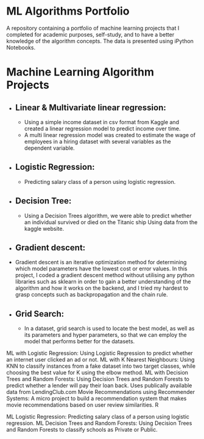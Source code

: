 # ML Algorithms Portfolio

A repository containing a portfolio of machine learning projects that I completed for academic purposes, self-study, and to have a better knowledge of the algorithm concepts. The data is presented using iPython Notebooks.

# Machine Learning Algorithm Projects

* ## Linear & Multivariate linear regression:
   * Using a simple income dataset in csv format from Kaggle and created a linear regression model to predict income over time. 
   * A multi linear regression model was created to estimate the wage of employees in a hiring dataset with several variables as the dependent variable.


 * ## Logistic Regression: 
     * Predicting salary class of a person using logistic regression.
     
     
* ## Decision Tree:
   * Using a Decision Trees algorithm, we were able to predict whether an individual survived or died on the Titanic ship Using data from the kaggle website.

* ## Gradient descent:
* Gradient descent is an iterative optimization method for determining which model parameters have the lowest cost or error values. In this project, I coded a gradient descent method without utilising any python libraries such as sklearn in order to gain a better understanding of the algorithm and how it works on the backend, and I tried my hardest to grasp concepts such as backpropagation and the chain rule.


* ## Grid Search:
  * In a dataset, grid search is used to locate the best model, as well as its parameters and hyper parameters, so that we can employ the model that performs better for the datasets.



 
 ML with Logistic Regression: Using Logistic Regression to predict whether an internet user clicked an ad or not.
ML with K Nearest Neighbours: Using KNN to classify instances from a fake dataset into two target classes, while choosing the best value for K using the elbow method.
ML with Decision Trees and Random Forests: Using Decision Trees and Random Forests to predict whether a lender will pay their loan back. Uses publically available data from LendingClub.com
Movie Recommendations using Recommender Systems: A micro project to build a recommendation system that makes movie recommendations based on user review similarities.
R

ML Logistic Regression: Predicting salary class of a person using logistic regression.
ML Decision Trees and Random Forests: Using Decision Trees and Random Forests to classify schools as Private or Public.
